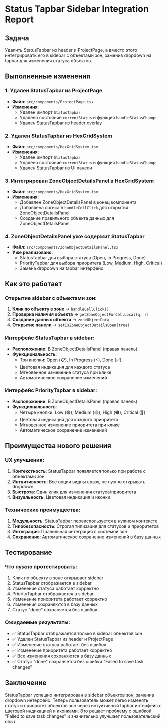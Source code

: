 # Status Tapbar Sidebar Integration Report

## Задача
Удалить StatusTapbar из header и ProjectPage, а вместо этого интегрировать его в sidebar с объектами зон, заменив dropdown на tapbar для изменения статуса объектов.

## Выполненные изменения

### 1. Удален StatusTapbar из ProjectPage
- **Файл**: `src/components/ProjectPage.tsx`
- **Изменения**:
  - Удален импорт `StatusTapbar`
  - Удалено состояние `currentStatus` и функция `handleStatusChange`
  - Удален StatusTapbar из header overlay

### 2. Удален StatusTapbar из HexGridSystem
- **Файл**: `src/components/HexGridSystem.tsx`
- **Изменения**:
  - Удален импорт `StatusTapbar`
  - Удалено состояние `currentStatus` и функция `handleStatusChange`
  - Удален StatusTapbar из UI панели

### 3. Интегрирован ZoneObjectDetailsPanel в HexGridSystem
- **Файл**: `src/components/HexGridSystem.tsx`
- **Изменения**:
  - Добавлен ZoneObjectDetailsPanel в конец компонента
  - Добавлена логика в `handleCellClick` для открытия ZoneObjectDetailsPanel
  - Создание правильного объекта данных для ZoneObjectDetailsPanel

### 4. ZoneObjectDetailsPanel уже содержит StatusTapbar
- **Файл**: `src/components/ZoneObjectDetailsPanel.tsx`
- **Уже реализовано**:
  - StatusTapbar для выбора статуса (Open, In Progress, Done)
  - PriorityTapbar для выбора приоритета (Low, Medium, High, Critical)
  - Замена dropdown на tapbar интерфейс

## Как это работает

### Открытие sidebar с объектами зон:
1. **Клик по объекту в зоне** → `handleCellClick()`
2. **Проверка наличия объекта** → `getZoneObjectForCellLocal(q, r)`
3. **Создание данных объекта** → `zoneObjectData`
4. **Открытие панели** → `setIsZoneObjectDetailsOpen(true)`

### Интерфейс StatusTapbar в sidebar:
- **Расположение**: В ZoneObjectDetailsPanel (правая панель)
- **Функциональность**: 
  - Три кнопки: Open (📋), In Progress (⚡), Done (✅)
  - Цветовая индикация для каждого статуса
  - Мгновенное изменение статуса при клике
  - Автоматическое сохранение изменений

### Интерфейс PriorityTapbar в sidebar:
- **Расположение**: В ZoneObjectDetailsPanel (правая панель)
- **Функциональность**:
  - Четыре кнопки: Low (🟢), Medium (🟡), High (🟠), Critical (🔴)
  - Цветовая индикация для каждого приоритета
  - Мгновенное изменение приоритета при клике
  - Автоматическое сохранение изменений

## Преимущества нового решения

### UX улучшения:
1. **Контекстность**: StatusTapbar появляется только при работе с объектами зон
2. **Интуитивность**: Все опции видны сразу, не нужно открывать dropdown
3. **Быстрота**: Один клик для изменения статуса/приоритета
4. **Визуальность**: Цветовая индикация и иконки

### Технические преимущества:
1. **Модульность**: StatusTapbar переиспользуется в нужном контексте
2. **Типобезопасность**: Строгая типизация для статусов и приоритетов
3. **Интеграция**: Правильная интеграция с системой зон
4. **Сохранение**: Автоматическое сохранение изменений в базу данных

## Тестирование

### Что нужно протестировать:
1. Клик по объекту в зоне открывает sidebar
2. StatusTapbar отображается в sidebar
3. Изменение статуса работает корректно
4. PriorityTapbar отображается в sidebar
5. Изменение приоритета работает корректно
6. Изменения сохраняются в базу данных
7. Статус "done" сохраняется без ошибок

### Ожидаемые результаты:
- ✅ StatusTapbar отображается только в sidebar объектов зон
- ✅ Удален StatusTapbar из header и ProjectPage
- ✅ Изменение статуса работает без ошибок
- ✅ Изменение приоритета работает корректно
- ✅ Все изменения сохраняются в базу данных
- ✅ Статус "done" сохраняется без ошибки "Failed to save task changes"

## Заключение

StatusTapbar успешно интегрирован в sidebar объектов зон, заменив dropdown интерфейс. Теперь пользователь может легко изменять статус и приоритет объектов зон через интуитивный tapbar интерфейс с цветовой индикацией и иконками. Это решает проблему с ошибкой "Failed to save task changes" и значительно улучшает пользовательский опыт.
